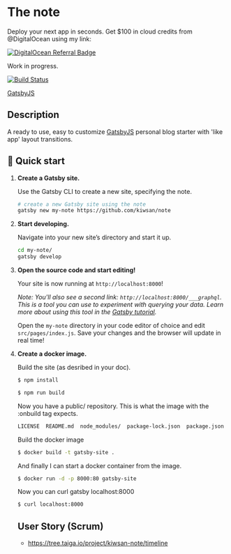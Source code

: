 # The note

Deploy your next app in seconds. Get $100 in cloud credits from @DigitalOcean using my link:

[![DigitalOcean Referral Badge](https://web-platforms.sfo2.digitaloceanspaces.com/WWW/Badge%202.svg)](https://www.digitalocean.com/?refcode=0e2c3672d1dc&utm_campaign=Referral_Invite&utm_medium=Referral_Program&utm_source=badge)

Work in progress.

[![Build Status](https://travis-ci.org/kiwsan/note.svg?branch=master)](https://travis-ci.org/kiwsan/note)

[GatsbyJS](https://www.gatsbyjs.org/) <br />

## Description

A ready to use, easy to customize [GatsbyJS](https://github.com/gatsbyjs/gatsby) personal blog starter with 'like app' layout transitions.

## 🚀 Quick start

1.  **Create a Gatsby site.**

    Use the Gatsby CLI to create a new site, specifying the note.

    ```sh
    # create a new Gatsby site using the note
    gatsby new my-note https://github.com/kiwsan/note
    ```

1.  **Start developing.**

    Navigate into your new site’s directory and start it up.

    ```sh
    cd my-note/
    gatsby develop
    ```

1.  **Open the source code and start editing!**

    Your site is now running at `http://localhost:8000`!

    _Note: You'll also see a second link: _`http://localhost:8000/___graphql`_. This is a tool you can use to experiment with querying your data. Learn more about using this tool in the [Gatsby tutorial](https://www.gatsbyjs.org/tutorial/part-five/#introducing-graphiql)._

    Open the `my-note` directory in your code editor of choice and edit `src/pages/index.js`. Save your changes and the browser will update in real time!

1.  **Create a docker image.**

    Build the site (as desribed in your doc). 
    
    ```sh
    $ npm install 
    ```
    
    ```sh
    $ npm run build
    ```

    Now you have a public/ repository. This is what the image with the :onbuild tag expects.

    ```sh
    LICENSE  README.md  node_modules/  package-lock.json  package.json  public/  src/
    ```

    Build the docker image

    ```sh
    $ docker build -t gatsby-site .
    ```

    And finally I can start a docker container from the image.

    ```sh
    $ docker run -d -p 8000:80 gatsby-site
    ```

    Now you can curl gatsby localhost:8000

    ```sh
    $ curl localhost:8000
    ```
    
    ## User Story (Scrum)
    - https://tree.taiga.io/project/kiwsan-note/timeline
